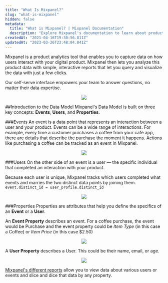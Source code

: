 ```yaml
---
title: "What Is Mixpanel?"
slug: "what-is-mixpanel"
hidden: false
metadata: 
  title: "What is Mixpanel? | Mixpanel Documentation"
  description: "Explore Mixpanel's documentation to learn about product analytics, implementation, data structure, cohorts, SDK integrations, and more."
createdAt: "2021-04-16T19:30:56.811Z"
updatedAt: "2023-03-26T23:48:04.041Z"
---
```

Mixpanel is a product analytics tool that enables you to capture data on how users interact with your digital product. Mixpanel then lets you analyze this product data with simple, interactive reports that let you query and visualize the data with just a few clicks.

Our self-serve interface empowers your team to answer questions, no matter their data expertise.
<p align="center">
    <img src=https://storage.googleapis.com/cdn-mxpnl-com/static/readme/Dashboard.svg>
</p>

##Introduction to the Data Model
Mixpanel's Data Model is built on three key concepts: **Events**, **Users**, and **Properties**.

###Events
An event is a data point that represents an interaction between a user and your product. Events can be a wide range of interactions. For example, every time a customer purchases a coffee from your café app, there are details that describe the purchase the moment it happens. Actions like purchasing a coffee can be tracked as an event in Mixpanel.

<p align="center">
    <img src=https://storage.googleapis.com/cdn-mxpnl-com/static/readme/Event.svg>
</p>

###Users
On the other side of an event is a user — the specific individual that completed an interaction with your product.

Because each user is unique, Mixpanel tracks which users completed what events and marries the two distinct data points by joining them. `event.distinct_id = user_profile.distinct_id`

<p align="center">
    <img src=https://storage.googleapis.com/cdn-mxpnl-com/static/readme/Users.svg>
</p>

###Properties
Properties are attributes that help you define the specifics of an **Event** or a **User**.

An **Event Property** describes an event. For a coffee purchase, the event would be Purchase and the event property could be *Item Type* (in this case a Coffee) or *Item Price* (in this case $2.50)

<p align="center">
    <img src=https://storage.googleapis.com/cdn-mxpnl-com/static/readme/Event_Property.svg>
</p>

A **User Property** describes a User. This could be their name, email, or age.

<p align="center">
    <img src=https://storage.googleapis.com/cdn-mxpnl-com/static/readme/User_Property.svg>
</p>

[Mixpanel's different reports](https://mixpanel.com/behavioral-analytics/) allow you to view data about various users or events and slice and dice that data by any property.